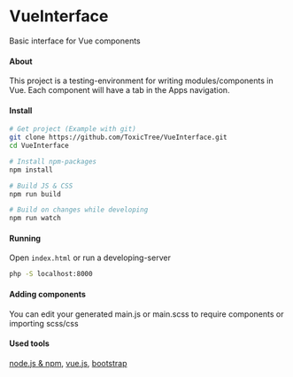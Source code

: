 # VueInterface
Basic interface for Vue components

#### About
This project is a testing-environment for writing modules/components in Vue.
Each component will have a tab in the Apps navigation.

#### Install
```bash
# Get project (Example with git)
git clone https://github.com/ToxicTree/VueInterface.git
cd VueInterface

# Install npm-packages
npm install

# Build JS & CSS
npm run build

# Build on changes while developing
npm run watch
```

#### Running
Open ``index.html`` or run a developing-server
```bash
php -S localhost:8000
```

#### Adding components
You can edit your generated main.js or main.scss to require components or importing scss/css


#### Used tools
[node.js & npm](https://nodejs.org/en/), [vue.js](https://vuejs.org/), [bootstrap](http://getbootstrap.com/)

